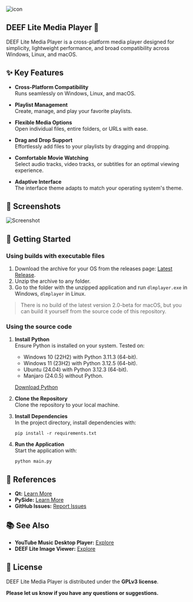 ![icon](https://github.com/user-attachments/assets/ff7895a1-2e7a-46bd-9f6a-474f3cd0f76d)

## DEEF Lite Media Player 🎥

DEEF Lite Media Player is a cross-platform media player designed for simplicity, lightweight performance, and broad compatibility across Windows, Linux, and macOS. 

## ✨ Key Features
- **Cross-Platform Compatibility**  
  Runs seamlessly on Windows, Linux, and macOS.

- **Playlist Management**  
  Create, manage, and play your favorite playlists.

- **Flexible Media Options**  
  Open individual files, entire folders, or URLs with ease.

- **Drag and Drop Support**  
  Effortlessly add files to your playlists by dragging and dropping.

- **Comfortable Movie Watching**  
  Select audio tracks, video tracks, or subtitles for an optimal viewing experience.

- **Adaptive Interface**  
  The interface theme adapts to match your operating system's theme.

## 📸 Screenshots
![Screenshot](https://github.com/user-attachments/assets/156b07ac-58dd-445b-a503-fc3f1ae0faca)

## 🚀 Getting Started
### Using builds with executable files
1. Download the archive for your OS from the releases page: [Latest Release](https://github.com/deeffest/DEEF-Lite-Media-Player/releases/latest).
2. Unzip the archive to any folder.
3. Go to the folder with the unzipped application and run `dlmplayer.exe` in Windows, `dlmplayer` in Linux.
> There is no build of the latest version 2.0-beta for macOS, but you can build it yourself from the source code of this repository.

### Using the source code
1. **Install Python**  
   Ensure Python is installed on your system. Tested on:
   - Windows 10 (22H2) with Python 3.11.3 (64-bit).
   - Windows 11 (23H2) with Python 3.12.5 (64-bit).
   - Ubuntu (24.04) with Python 3.12.3 (64-bit).
   - Manjaro (24.0.5) without Python.
   
   [Download Python](https://www.python.org/downloads/)

2. **Clone the Repository**  
   Clone the repository to your local machine.

3. **Install Dependencies**  
   In the project directory, install dependencies with:
   ```
   pip install -r requirements.txt
   ```

4. **Run the Application**  
   Start the application with:
   ```
   python main.py
   ```

## 🔗 References
- **Qt:** [Learn More](https://www.qt.io/)
- **PySide:** [Learn More](https://www.qt.io/qt-for-python)
- **GitHub Issues:** [Report Issues](https://github.com/deeffest/DEEF-Lite-Media-Player/issues/new/choose)

## 📚 See Also
- **YouTube Music Desktop Player:** [Explore](https://github.com/deeffest/Youtube-Music-Desktop-Player)
- **DEEF Lite Image Viewer:** [Explore](https://github.com/deeffest/DEEF-Lite-Image-Viewer)

## 📜 License
DEEF Lite Media Player is distributed under the **GPLv3 license**.

**Please let us know if you have any questions or suggestions.**